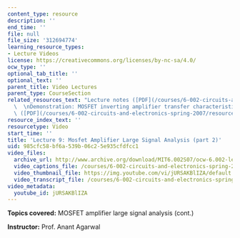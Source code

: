 ```yaml
---
content_type: resource
description: ''
end_time: ''
file: null
file_size: '312694774'
learning_resource_types:
- Lecture Videos
license: https://creativecommons.org/licenses/by-nc-sa/4.0/
ocw_type: ''
optional_tab_title: ''
optional_text: ''
parent_title: Video Lectures
parent_type: CourseSection
related_resources_text: "Lecture notes ([PDF](/courses/6-002-circuits-and-electronics-spring-2007/resources/6002_l9))\
  \  \nDemonstration: MOSFET inverting amplifier transfer characteristic, large signal\
  \ ([PDF](/courses/6-002-circuits-and-electronics-spring-2007/resources/demo_08))"
resource_index_text: ''
resourcetype: Video
start_time: ''
title: 'Lecture 9: Mosfet Amplifier Large Signal Analysis (part 2)'
uid: 985cfc58-bf6a-539b-06c2-5e935cfdfcc1
video_files:
  archive_url: http://www.archive.org/download/MIT6.002S07/ocw-6.002-lec-mit-10250-07oct2003-220k.mp4
  video_captions_file: /courses/6-002-circuits-and-electronics-spring-2007/a848dd2127815a8ebeb831ef6e1b9ffd_jURSAKBlIZA.vtt
  video_thumbnail_file: https://img.youtube.com/vi/jURSAKBlIZA/default.jpg
  video_transcript_file: /courses/6-002-circuits-and-electronics-spring-2007/85621a938b41beb0feba40552bd5d49a_jURSAKBlIZA.pdf
video_metadata:
  youtube_id: jURSAKBlIZA
---
```


**Topics covered:** MOSFET amplifier large signal analysis (cont.)

**Instructor:** Prof. Anant Agarwal

